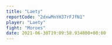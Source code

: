 ```yaml
---
title: "Laety"
reportCode: "2dxwMnYH37rFJfN1"
player: "Laety"
fight: "Moroes"
date: 2021-06-30T19:09:58.934000+00:00
---
```

